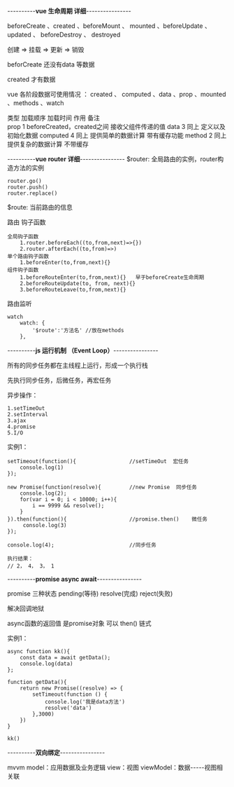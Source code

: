 ----------**vue 生命周期 详细**----------------

beforeCreate 、created 、beforeMount 、 mounted 、beforeUpdate 、 updated 、 beforeDestroy 、 destroyed

创建 => 挂载 => 更新 => 销毁

beforCreate 还没有data 等数据

created   才有数据

vue 各阶段数据可使用情况 ： created 、 computed 、data 、prop 、mounted 、methods 、watch

类型     加载顺序      加载时间                        作用                   备注     
prop        1         beforeCreated，created之间      接收父组件传递的值
data        3         同上                            定义以及初始化数据
computed    4         同上                            提供简单的数据计算      带有缓存功能
method      2         同上                            提供复杂的数据计算      不带缓存

----------**vue router 详细**----------------
$router:    全局路由的实例，router构造方法的实例

    router.go()
    router.push()               
    router.replace()

$route:    当前路由的信息

路由 钩子函数

    全局钩子函数
        1.router.beforeEach((to,from,next)=>{})   
        2.router.afterEach((to,from)=>)
    单个路由钩子函数
        1.beforeEnter(to,from,next){}
    组件钩子函数
        1.beforeRouteEnter(to,from,next){}   早于beforeCreate生命周期
        2.beforeRouteUpdate(to, from, next){}
        3.beforeRouteLeave(to,from,next){}

路由监听 

    watch
        watch: {
            '$route':'方法名' //放在methods
        },

----------**js 运行机制  （Event Loop）**----------------

所有的同步任务都在主线程上运行，形成一个执行栈

先执行同步任务，后微任务，再宏任务

异步操作：

    1.setTimeOut
    2.setInterval
    3.ajax
    4.promise
    5.I/O

实例1：

    setTimeout(function(){                 //setTimeOut  宏任务
        console.log(1)
    });

    new Promise(function(resolve){         //new Promise  同步任务
        console.log(2);
        for(var i = 0; i < 10000; i++){
            i == 9999 && resolve();
        }
    }).then(function(){                    //promise.then()    微任务
         console.log(3)
    });

    console.log(4);                        //同步任务

    执行结果：
    // 2， 4， 3， 1
    

----------**promise  async await**----------------

promise 三种状态 pending(等待)  resolve(完成)  reject(失败)

解决回调地狱

async函数的返回值 是promise对象   可以  then() 链式

实例1：

    async function kk(){
        const data = await getData();
        console.log(data)
    };

    function getData(){
        return new Promise((resolve) => {
            setTimeout(function () {
                console.log('我是data方法')
                resolve('data')
            },3000)
        })
    }

    kk()

----------**双向绑定**----------------

mvvm
    model：应用数据及业务逻辑
    view：视图
    viewModel：数据-----视图相关联
